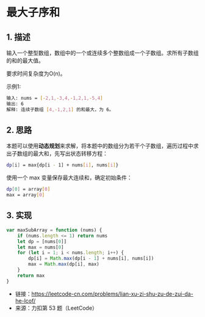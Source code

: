 # 最大子序和

## 1. 描述

输入一个整型数组，数组中的一个或连续多个整数组成一个子数组。求所有子数组的和的最大值。

要求时间复杂度为O(n)。

示例1:

```bash
输入: nums = [-2,1,-3,4,-1,2,1,-5,4]
输出: 6
解释: 连续子数组 [4,-1,2,1] 的和最大，为 6。
```

## 2. 思路

本题可以使用**动态规划**来求解，将本题中的数组分为若干个子数组，遍历过程中求出子数组的最大和，先写出状态转移方程：

```bash
dp[i] = max{dp[i - 1] + nums[i], nums[i]}
```

使用一个 max 变量保存最大连续和，确定初始条件：

```bash
dp[0] = array[0]
max = array[0]
```

## 3. 实现

```js
var maxSubArray = function (nums) {
    if (nums.length <= 1) return nums
    let dp = [nums[0]]
    let max = nums[0]
    for (let i = 1; i < nums.length; i++) {
        dp[i] = Math.max(dp[i - 1] + nums[i], nums[i])
        max = Math.max(dp[i], max)
    }
    return max
}
```

- 链接：https://leetcode-cn.com/problems/lian-xu-zi-shu-zu-de-zui-da-he-lcof/
- 来源：力扣第 53 题（LeetCode）

<comment-comment/> 
